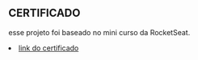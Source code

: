 ## CERTIFICADO ##
<p>esse projeto foi baseado no mini curso da RocketSeat.</p>

<li><a href="https://app.rocketseat.com.br/certificates/e3e46470-ab0d-455d-aa23-59f370ce90f7">link do certificado</a></li>
